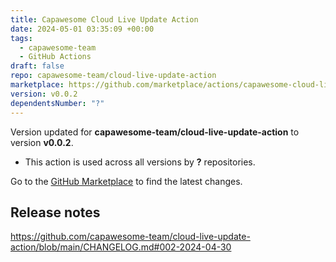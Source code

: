 ```yaml
---
title: Capawesome Cloud Live Update Action
date: 2024-05-01 03:35:09 +00:00
tags:
  - capawesome-team
  - GitHub Actions
draft: false
repo: capawesome-team/cloud-live-update-action
marketplace: https://github.com/marketplace/actions/capawesome-cloud-live-update-action
version: v0.0.2
dependentsNumber: "?"
---
```



Version updated for **capawesome-team/cloud-live-update-action** to version **v0.0.2**.
- This action is used across all versions by **?** repositories.

Go to the [GitHub Marketplace](https://github.com/marketplace/actions/capawesome-cloud-live-update-action) to find the latest changes.

## Release notes

https://github.com/capawesome-team/cloud-live-update-action/blob/main/CHANGELOG.md#002-2024-04-30
